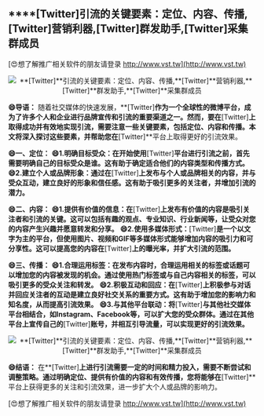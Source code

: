 ## ****[Twitter]**引流的关键要素：定位、内容、传播,**[Twitter]**营销利器,**[Twitter]**群发助手,**[Twitter]**采集群成员**

[😍想了解推广相关软件的朋友请登录 http://www.vst.tw](http://www.vst.tw)

 <center><img src="https://vst.tw/MP4/tuiguang/png/0.png" alt="**[Twitter]**引流的关键要素：定位、内容、传播,**[Twitter]**营销利器,**[Twitter]**群发助手,**[Twitter]**采集群成员"></center>

**😄导语：**
随着社交媒体的快速发展，**[Twitter]**作为一个全球性的微博平台，成为了许多个人和企业进行品牌宣传和引流的重要渠道之一。然而，要在**[Twitter]**上取得成功并有效地实现引流，需要注意一些关键要素，包括定位、内容和传播。本文将深入探讨这些要素，并帮助您在**[Twitter]**平台上取得更好的引流效果。

**😄一、定位：**
**😄1.明确目标受众：在开始使用**[Twitter]**平台进行引流之前，首先需要明确自己的目标受众是谁。这有助于确定适合他们的内容类型和传播方式。**
**😄2.建立个人或品牌形象：通过在**[Twitter]**上发布与个人或品牌相关的内容，并与受众互动，建立良好的形象和信任感。这有助于吸引更多的关注者，并增加引流的潜力。**

**😄二、内容：**
**😄1.提供有价值的信息：在**[Twitter]**上发布有价值的内容是吸引关注者和引流的关键。这可以包括有趣的观点、专业知识、行业新闻等，让受众对您的内容产生兴趣并愿意转发和分享。**
**😄2.使用多媒体形式：**[Twitter]**是一个以文字为主的平台，但使用图片、视频和GIF等多媒体形式能够增加内容的吸引力和可分享性。这可以提高您的内容在**[Twitter]**上的曝光率，并扩大引流的范围。**

**😄三、传播：**
**😄1.合理运用标签：在发布内容时，合理运用相关的标签或话题可以增加您的内容被发现的机会。通过使用热门标签或与自己内容相关的标签，可以吸引更多的受众关注和转发。**
**😄2.积极互动和回应：在**[Twitter]**上积极参与对话并回应关注者的互动是建立良好社交关系的重要方式。这有助于增加您的影响力和知名度，从而提高引流效果。**
**😄3.与其他平台联动：将**[Twitter]**与其他社交媒体平台相结合，如Instagram、Facebook等，可以扩大您的受众群体。通过在其他平台上宣传自己的**[Twitter]**账号，并相互引导流量，可以实现更好的引流效果。**

 <center><img src="https://vst.tw/MP4/tuiguang/png/3.png" alt="**[Twitter]**引流的关键要素：定位、内容、传播,**[Twitter]**营销利器,**[Twitter]**群发助手,**[Twitter]**采集群成员"></center>

**😄结语：**
在**[Twitter]**上进行引流需要一定的时间和精力投入，需要不断尝试和调整策略。通过明确定位、提供有价值的内容和有效传播，您将能够在**[Twitter]**平台上获得更多的关注和引流效果，进一步扩大个人或品牌的影响力。

[😍想了解推广相关软件的朋友请登录 http://www.vst.tw](http://www.vst.tw)



